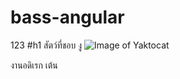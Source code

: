 # bass-angular
123
#h1 สัตว์ที่ชอบ งู 
![Image of Yaktocat](https://octodex.github.com/images/yaktocat.png)


งานอดิเรก เต้น 
